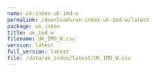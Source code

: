 ```yaml
---
name: uk-index-uk-imd-w
permalink: /downloads/uk-index-uk-imd-w/latest
package: uk_index
title: uk_imd_w
filename: UK_IMD_W.csv
version: latest
full_version: latest
file: /data/uk_index/latest/UK_IMD_W.csv
---
```

